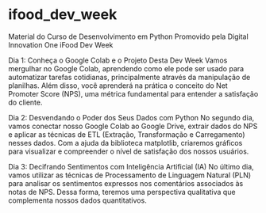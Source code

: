 # ifood_dev_week
Material do Curso de Desenvolvimento em Python
Promovido pela Digital Innovation One
iFood Dev Week

Dia 1: Conheça o Google Colab e o Projeto Desta Dev Week
Vamos mergulhar no Google Colab, aprendendo como ele pode ser usado para automatizar tarefas cotidianas, principalmente através da manipulação de planilhas.
Além disso, você aprenderá na prática o conceito do Net Promoter Score (NPS), uma métrica fundamental para entender a satisfação do cliente.

Dia 2: Desvendando o Poder dos Seus Dados com Python
No segundo dia, vamos conectar nosso Google Colab ao Google Drive, extrair dados do NPS e aplicar as técnicas de ETL (Extração, Transformação e Carregamento) nesses dados.
Com a ajuda da biblioteca matplotlib, criaremos gráficos para visualizar e compreender o nível de satisfação dos nossos usuários.

Dia 3: Decifrando Sentimentos com Inteligência Artificial (IA)
No último dia, vamos utilizar as técnicas de Processamento de Linguagem Natural (PLN) para analisar os sentimentos expressos nos comentários associados às notas de NPS.
Dessa forma, teremos uma perspectiva qualitativa que complementa nossos dados quantitativos.
